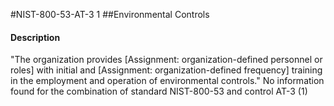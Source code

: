 #NIST-800-53-AT-3 1
##Environmental Controls
#### Description
"The organization provides [Assignment: organization-defined personnel or roles] with initial and [Assignment: organization-defined frequency] training in the employment and operation of environmental controls."
No information found for the combination of standard NIST-800-53 and control AT-3 (1)

